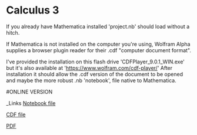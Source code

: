 Calculus 3
========
If you already have Mathematica installed 'project.nb' should load without a hitch.

If Mathematica is not installed on the computer you're using, Wolfram Alpha supplies a browser plugin reader for their .cdf "computer document format".

I've provided the installation on this flash drive 'CDFPlayer_9.0.1_WIN.exe' but it's also available at 
'https://www.wolfram.com/cdf-player/'
After installation it should allow the .cdf version of the document to be opened and maybe the more robust .nb 'notebook', file native to Mathematica.

#ONLINE VERSION

_Links
[Notebook file](https://www.dropbox.com/s/2t46zlwbpprnenp/project.nb)

[CDF file](https://www.dropbox.com/s/f35a9vobfokels5/project.cdf)

[PDF](https://www.dropbox.com/s/fc4f419vgfgnqmr/project.pdf)
